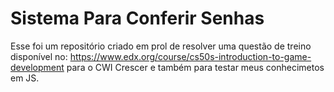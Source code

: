 # Sistema Para Conferir Senhas

Esse foi um repositório criado em prol de resolver uma questão de treino disponível no: https://www.edx.org/course/cs50s-introduction-to-game-development para o CWI Crescer e também para testar meus conhecimetos em JS.